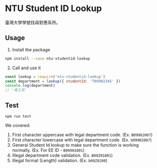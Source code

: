 # NTU Student ID Lookup
臺灣大學學號找尋對應系所。

## Usage
1. Install the package
```bash
npm install --save ntu-studentid-lookup
```
2. Call and use it
```js
const lookup = require('ntu-studentid-lookup')
const department = lookup({ studentId: 'T09902345' })
console.log(department)
// '資工系'
```

## Test
```
npm run test
```
We covered: 
1. First character uppercase with legal department code. (Ex. `B09902007`)
2. First character lowercase with legal department code. (Ex. `b09902007`)
3. General Student Id lookup to make sure the function is working normally. (Ex. For EE ID - `B09901001`)
4. Illegal department code validation. (Ex. `B09Z01001`)
5. Illegal format (Length) validation. (Ex. `b09Z0200`)